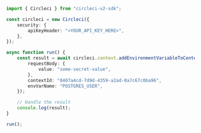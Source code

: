 <!-- Start SDK Example Usage [usage] -->
```typescript
import { Circleci } from "circleci-v2-sdk";

const circleci = new Circleci({
    security: {
        apiKeyHeader: "<YOUR_API_KEY_HERE>",
    },
});

async function run() {
    const result = await circleci.context.addEnvironmentVariableToContext({
        requestBody: {
            value: "some-secret-value",
        },
        contextId: "0407a4cd-7d9d-4359-a2ad-0a7c67c0ba96",
        envVarName: "POSTGRES_USER",
    });

    // Handle the result
    console.log(result);
}

run();

```
<!-- End SDK Example Usage [usage] -->